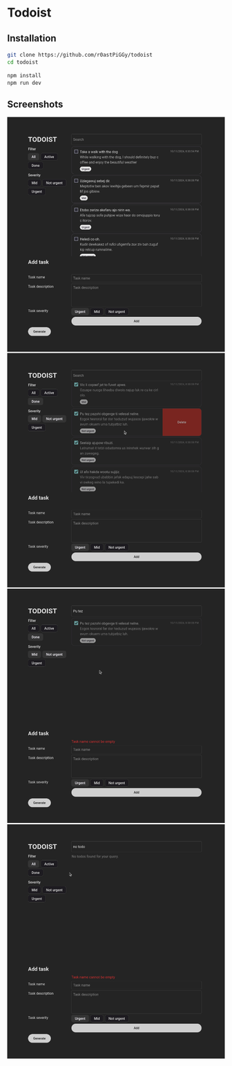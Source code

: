 # Todoist

## Installation

```bash
git clone https://github.com/r0astPiGGy/todoist
cd todoist
```

```bash
npm install
npm run dev
```

## Screenshots

![overview](./public/overview.png)
![filtered](./public/filtered.png)
![error](./public/error.png)
![no-todo](./public/no-todo.png)
